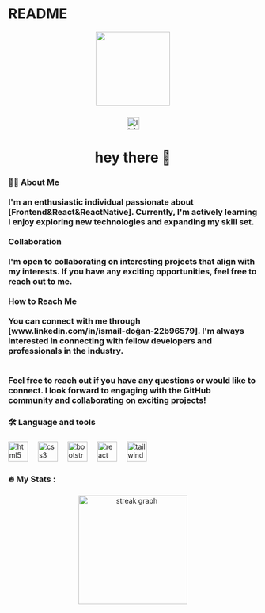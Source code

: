 # README
<div align="center">
  <img height="150" src="https://www.canva.com/design/DAFvQvxm4YI/watch"/>
</div>

###

<div align="center">
  <img src="https://img.shields.io/static/v1?message=LinkedIn&logo=linkedin&label=&color=0077B5&logoColor=white&labelColor=&style=for-the-badge" height="25" alt="linkedin logo"  />
</div>

###

<h1 align="center">hey there 👋</h1>

###

<h3 align="left">👩‍💻  About Me <br><br>I'm an enthusiastic individual passionate about [Frontend&React&ReactNative]. Currently, I'm actively learning I enjoy exploring new technologies and expanding my skill set.<br><br>Collaboration<br><br>I'm open to collaborating on interesting projects that align with my interests. If you have any exciting opportunities, feel free to reach out to me.<br><br>How to Reach Me<br><br>You can connect with me through [www.linkedin.com/in/ismail-doğan-22b96579]. I'm always interested in connecting with fellow developers and professionals in the industry.<br><br><br>Feel free to reach out if you have any questions or would like to connect. I look forward to engaging with the GitHub community and collaborating on exciting projects!</h3>

###

<h3 align="left">🛠 Language and tools</h3>

###

<div align="left">
  <img src="https://cdn.jsdelivr.net/gh/devicons/devicon/icons/html5/html5-original.svg" height="40" alt="html5 logo"  />
  <img width="12" />
  <img src="https://cdn.jsdelivr.net/gh/devicons/devicon/icons/css3/css3-original.svg" height="40" alt="css3 logo"  />
  <img width="12" />
  <img src="https://cdn.jsdelivr.net/gh/devicons/devicon/icons/bootstrap/bootstrap-original.svg" height="40" alt="bootstrap logo"  />
  <img width="12" />
  <img src="https://cdn.jsdelivr.net/gh/devicons/devicon/icons/react/react-original.svg" height="40" alt="react logo"  />
  <img width="12" />
  <img src="https://cdn.jsdelivr.net/gh/devicons/devicon/icons/tailwindcss/tailwindcss-original-wordmark.svg" height="40" alt="tailwindcss logo"  />
</div>

<h3 align="left">🔥   My Stats :</h3>

###

<div align="center">
  <img src="https://streak-stats.demolab.com?user=IsoCodeCrafter&locale=en&mode=daily&theme=dark&hide_border=false&border_radius=5&order=3" height="220" alt="streak graph"  />
</div>

###
